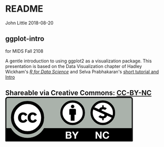 README
================
John Little
2018-08-20

<!-- README.md is autogenerated from README.Rmd.  Please only edit README.Rmd -->
ggplot-intro
------------

for MIDS Fall 2108

A gentle introduction to using ggplot2 as a visualization package. This presentation is based on the Data Visualization chapter of Hadley Wickham's [*R for Data Science*](http://r4ds.had.co.nz/data-visualisation.html) and Selva Prabhakaran's [short tutorial and Intro](http://r-statistics.co/ggplot2-Tutorial-With-R.html)

Shareable via Creative Commons: [CC-BY-NC](https://creativecommons.org/licenses/by-nc/4.0/)<br> !["CC BY-NC"](images/by-nc.png)
-------------------------------------------------------------------------------------------------------------------------------
